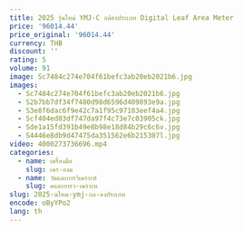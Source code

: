 ```yaml
---
title: 2025 รุ่นใหม่ YMJ-C กล้องประเภท Digital Leaf Area Meter
price: '96014.44'
price_original: '96014.44'
currency: THB
discount: ''
rating: 5
volume: 91
image: Sc7484c274e704f61befc3ab20eb2021b6.jpg
images:
  - Sc7484c274e704f61befc3ab20eb2021b6.jpg
  - S2b7bb7df34f7480d98d6596d409893e9a.jpg
  - S3e8f6dac6f9e42c7a1f95c97183eef4a4.jpg
  - Scf404ed03df747da97f4c73e7c03905ck.jpg
  - Sde1a15fd391b49e8b98e18d84b29c6c6v.jpg
  - S4446e8db9d47475da351562e6b215307l.jpg
video: 4000273736696.mp4
categories:
  - name: เครื่องมือ
    slug: เคร-องม
  - name: วัดและการวิเคราะห์
    slug: ดและการว-เคราะห
slug: 2025-นใหม-ymj-กล-องประเภท
encode: oByYPo2
lang: th
---
```

  